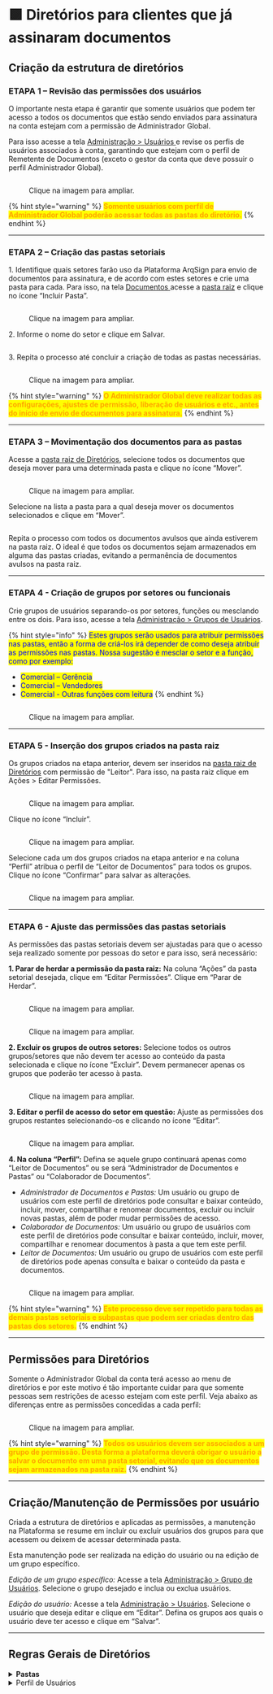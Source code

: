 # 🟪 Diretórios para clientes que já assinaram documentos

## Criação da estrutura de diretórios

### ETAPA 1 – Revisão das permissões dos usuários

O importante nesta etapa é garantir que somente usuários que podem ter acesso a todos os documentos que estão sendo enviados para assinatura na conta estejam com a permissão de Administrador Global.

Para isso acesse a tela [Administração > Usuários ](../../administracao/administracao/usuarios.md)e revise os perfis de usuários associados à conta, garantindo que estejam com o perfil de Remetente de Documentos (exceto o gestor da conta que deve possuir o perfil Administrador Global).

<figure><img src="../../.gitbook/assets/diretorios14.png" alt=""><figcaption><p>Clique na imagem para ampliar.</p></figcaption></figure>

{% hint style="warning" %}
<mark style="color:orange;">**Somente usuários com perfil de Administrador Global poderão acessar todas as pastas do diretório.**</mark>
{% endhint %}

***

### ETAPA 2 – Criação das pastas setoriais

1\. Identifique quais setores farão uso da Plataforma ArqSign para envio de documentos para assinatura, e de acordo com estes setores e crie uma pasta para cada. Para isso, na tela [Documentos ](../documentos.md)acesse a [pasta raiz](../documentos.md#pasta-raiz-de-diretorios) e clique no ícone “Incluir Pasta”.

<figure><img src="../../.gitbook/assets/diretorios01.png" alt=""><figcaption><p>Clique na imagem para ampliar.</p></figcaption></figure>

2\. Informe o nome do setor e clique em Salvar.

<figure><img src="../../.gitbook/assets/diretorios02.png" alt=""><figcaption></figcaption></figure>

3\. Repita o processo até concluir a criação de todas as pastas necessárias.

<figure><img src="../../.gitbook/assets/diretorios03.png" alt=""><figcaption><p>Clique na imagem para ampliar.</p></figcaption></figure>

{% hint style="warning" %}
<mark style="color:orange;">**O Administrador Global deve realizar todas as configurações, ajustes de permissão, liberação de usuários e etc., antes do início de envio de documentos para assinatura.**</mark>
{% endhint %}

***

### ETAPA 3 – Movimentação dos documentos para as pastas

Acesse a [pasta raiz de Diretórios](../documentos.md#pasta-raiz-de-diretorios), selecione todos os documentos que deseja mover para uma determinada pasta e clique no ícone “Mover”.

<figure><img src="../../.gitbook/assets/diretorios15.png" alt=""><figcaption><p>Clique na imagem para ampliar.</p></figcaption></figure>

Selecione na lista a pasta para a qual deseja mover os documentos selecionados e clique em “Mover”.

<figure><img src="../../.gitbook/assets/diretorios16.png" alt=""><figcaption></figcaption></figure>

Repita o processo com todos os documentos avulsos que ainda estiverem na pasta raiz. O ideal é que todos os documentos sejam armazenados em alguma das pastas criadas, evitando a permanência de documentos avulsos na pasta raiz.

***

### ETAPA 4 - Criação de grupos por setores ou funcionais

Crie grupos de usuários separando-os por setores, funções ou mesclando entre os dois. Para isso, acesse a tela [Administração > Grupos de Usuários](../../administracao/administracao/grupo-de-usuarios.md).

{% hint style="info" %}
<mark style="color:blue;">Estes grupos serão usados para atribuir permissões nas pastas, então a forma de criá-los irá depender de como deseja atribuir as permissões nas pastas. Nossa sugestão é mesclar o setor e a função, como por exemplo:</mark>

* <mark style="color:blue;">Comercial – Gerência</mark>
* <mark style="color:blue;">Comercial – Vendedores</mark>
* <mark style="color:blue;">Comercial - Outras funções com leitura</mark>
{% endhint %}

<figure><img src="../../.gitbook/assets/diretorios04.png" alt=""><figcaption><p>Clique na imagem para ampliar.</p></figcaption></figure>

***

### ETAPA 5 - Inserção dos grupos criados na pasta raiz

Os grupos criados na etapa anterior, devem ser inseridos na [pasta raiz de Diretórios](../documentos.md#pasta-raiz-de-diretorios) com permissão de "Leitor". Para isso, na pasta raiz clique em Ações > Editar Permissões.

<figure><img src="../../.gitbook/assets/diretorios05.png" alt=""><figcaption><p>Clique na imagem para ampliar.</p></figcaption></figure>

Clique no ícone “Incluir”.

<figure><img src="../../.gitbook/assets/diretorios06.png" alt=""><figcaption><p>Clique na imagem para ampliar.</p></figcaption></figure>

Selecione cada um dos grupos criados na etapa anterior e na coluna “Perfil” atribua o perfil de “Leitor de Documentos” para todos os grupos. Clique no ícone “Confirmar” para salvar as alterações.

<figure><img src="../../.gitbook/assets/diretorios07.png" alt=""><figcaption><p>Clique na imagem para ampliar.</p></figcaption></figure>

***

### ETAPA 6 - Ajuste das permissões das pastas setoriais

As permissões das pastas setoriais devem ser ajustadas para que o acesso seja realizado somente por pessoas do setor e para isso, será necessário:

**1. Parar de herdar a permissão da pasta raiz:** Na coluna “Ações” da pasta setorial desejada, clique em “Editar Permissões”. Clique em “Parar de Herdar”.

<figure><img src="../../.gitbook/assets/diretorios08.png" alt=""><figcaption><p>Clique na imagem para ampliar.</p></figcaption></figure>

<figure><img src="../../.gitbook/assets/diretorios09.png" alt=""><figcaption><p>Clique na imagem para ampliar.</p></figcaption></figure>

**2. Excluir os grupos de outros setores:** Selecione todos os outros grupos/setores que não devem ter acesso ao conteúdo da pasta selecionada e clique no ícone “Excluir”. Devem permanecer apenas os grupos que poderão ter acesso à pasta.

<figure><img src="../../.gitbook/assets/diretorios10.png" alt=""><figcaption><p>Clique na imagem para ampliar.</p></figcaption></figure>

**3. Editar o perfil de acesso do setor em questão:** Ajuste as permissões dos grupos restantes selecionando-os e clicando no ícone “Editar”.

<figure><img src="../../.gitbook/assets/diretorios11.png" alt=""><figcaption><p>Clique na imagem para ampliar.</p></figcaption></figure>

**4. Na coluna “Perfil”:** Defina se aquele grupo continuará apenas como “Leitor de Documentos” ou se será “Administrador de Documentos e Pastas” ou “Colaborador de Documentos”.

* _Administrador de Documentos e Pastas:_ Um usuário ou grupo de usuários com este perfil de diretórios pode consultar e baixar conteúdo, incluir, mover, compartilhar e renomear documentos, excluir ou incluir novas pastas, além de poder mudar permissões de acesso.
* _Colaborador de Documentos:_ Um usuário ou grupo de usuários com este perfil de diretórios pode consultar e baixar conteúdo, incluir, mover, compartilhar e renomear documentos à pasta a que tem este perfil.  &#x20;
* _Leitor de Documentos:_ Um usuário ou grupo de usuários com este perfil de diretórios pode apenas consulta e baixar o conteúdo da pasta e documentos.

<figure><img src="../../.gitbook/assets/diretorios12.png" alt=""><figcaption><p>Clique na imagem para ampliar.</p></figcaption></figure>

{% hint style="warning" %}
<mark style="color:orange;">**Este processo deve ser repetido para todas as demais pastas setoriais e subpastas que podem ser criadas dentro das pastas dos setores.**</mark>
{% endhint %}

***

## Permissões para Diretórios

Somente o Administrador Global da conta terá acesso ao menu de diretórios e por este motivo é tão importante cuidar para que somente pessoas sem restrições de acesso estejam com este perfil. Veja abaixo as diferenças entre as permissões concedidas a cada perfil:

<figure><img src="../../.gitbook/assets/diretorios13.png" alt=""><figcaption><p>Clique na imagem para ampliar.</p></figcaption></figure>

{% hint style="warning" %}
<mark style="color:orange;">**Todos os usuários devem ser associados a um grupo de permissão. Desta forma a plataforma deverá obrigar o usuário a salvar o documento em uma pasta setorial, evitando que os documentos sejam armazenados na pasta raiz.**</mark>
{% endhint %}

***

## Criação/Manutenção de Permissões por usuário

Criada a estrutura de diretórios e aplicadas as permissões, a manutenção na Plataforma se resume em incluir ou excluir usuários dos grupos para que acessem ou deixem de acessar determinada pasta.

Esta manutenção pode ser realizada na edição do usuário ou na edição de um grupo específico.

_Edição de um grupo específico:_ Acesse a tela [Administração > Grupo de Usuários](../../administracao/administracao/grupo-de-usuarios.md). Selecione o grupo desejado e inclua ou exclua usuários.

_Edição do usuário:_ Acesse a tela [Administração > Usuários](../../administracao/administracao/usuarios.md). Selecione o usuário que deseja editar e clique em “Editar”. Defina os grupos aos quais o usuário deve ter acesso e clique em “Salvar”.

***

## Regras Gerais de Diretórios

<details>

<summary><strong>Pastas</strong></summary>

1. Toda conta ao ser criada, automaticamente terá uma pasta raiz associada.
2. &#x20;A pasta raiz criada automaticamente pela plataforma recebe o nome da conta e pode ser renomeada posteriormente por seu Administrador Global.
3. &#x20;Para cada conta é permitida uma única pasta raiz. As demais pastas devem ser criadas obrigatoriamente dentro da pasta raiz.
4. &#x20; Os documentos exibidos em "Diretórios", são somente aqueles com status "Concluído" e que não esteja "Excluído", ou seja, se o documento estiver em processo de assinatura ele não vai aparecer no diretório.

</details>

<details>

<summary>Perfil de Usuários</summary>

1. O perfil do usuário Administrador Global tem acesso total ao diretório de documentos, caso o plano da conta possua acesso à funcionalidade de diretórios.
2. O perfil de usuário Remetente de Documentos terá acesso à navegação nas pastas caso faça parte de algum grupo que possua permissão de pelo menos leitura.

</details>


